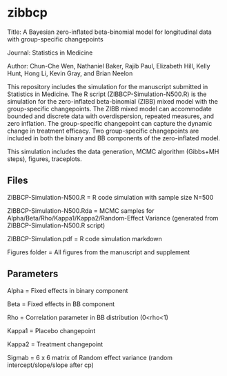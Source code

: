 # zibbcp
Title: A Bayesian zero-inflated beta-binomial model for longitudinal data with group-specific changepoints

Journal: Statistics in Medicine

Author: Chun-Che Wen, Nathaniel Baker, Rajib Paul, Elizabeth Hill, Kelly Hunt, Hong Li, Kevin Gray, and Brian Neelon

This repository includes the simulation for the manuscript submitted in Statistics in Medicine. The R script (ZIBBCP-Simulation-N500.R) is the simulation for the zero-inflated beta-binomial (ZIBB) mixed model with the group-specific changepoints. The ZIBB mixed model can accommodate bounded and discrete data with overdispersion, repeated measures, and zero inflation. The group-specific changepoint can capture the dynamic change in treatment efficacy. Two group-specific changepoints are included in both the binary and BB components of the zero-inflated model.  

This simulation includes the data generation, MCMC algorithm (Gibbs+MH steps), figures, traceplots.

## Files
ZIBBCP-Simulation-N500.R   =  R code simulation with sample size N=500

ZIBBCP-Simulation-N500.Rda =  MCMC samples for Alpha/Beta/Rho/Kappa1/Kappa2/Random-Effect Variance (generated from ZIBBCP-Simulation-N500.R script)

ZIBBCP-Simulation.pdf =  R code simulation markdown  

Figures folder = All figures from the manuscript and supplement 

## Parameters
Alpha  = Fixed effects in binary component 

Beta   = Fixed effects in BB component

Rho    = Correlation parameter in BB distribution (0<rho<1)

Kappa1 = Placebo changepoint

Kappa2 = Treatment changepoint

Sigmab = 6 x 6 matrix of Random effect variance (random intercept/slope/slope after cp)
